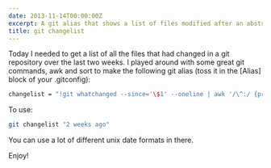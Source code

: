 ```yaml
---
date: 2013-11-14T00:00:00Z
excerpt: A git alias that shows a list of files modified after an abstract date.
title: git changelist
---
```


Today I needed to get a list of all the files that had changed in a git
repository over the last two weeks. I played around with some great git
commands, awk and sort to make the following git alias (toss it in the
[Alias] block of your .gitconfig):

``` bash
changelist = "!git whatchanged --since='\$1' --oneline | awk '/\^:/ {print \$6}' | sort -u; \#"
```

To use:

``` bash
git changelist "2 weeks ago"
```

You can use a lot of different unix date formats in there.

Enjoy!
